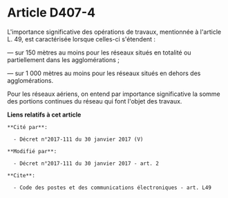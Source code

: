 # Article D407-4

L'importance significative des opérations de travaux, mentionnée à l'article L. 49, est caractérisée lorsque celles-ci
s'étendent : 

― sur 150 mètres au moins pour les réseaux situés en totalité ou partiellement dans les agglomérations ; 

― sur 1 000 mètres au moins pour les réseaux situés en dehors des agglomérations. 

Pour les réseaux aériens, on entend par importance significative la somme des portions continues du réseau qui font l'objet
des travaux.

**Liens relatifs à cet article**

	**Cité par**:

	  - Décret n°2017-111 du 30 janvier 2017 (V)

	**Modifié par**:

	  - Décret n°2017-111 du 30 janvier 2017 - art. 2

	**Cite**:

	  - Code des postes et des communications électroniques - art. L49
